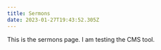 ```yaml
---
title: Sermons
date: 2023-01-27T19:43:52.305Z
---
```

This is the sermons page. I am testing the CMS tool.